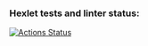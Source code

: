 ### Hexlet tests and linter status:
[![Actions Status](https://github.com/21Ner04/frontend-project-46/workflows/hexlet-check/badge.svg)](https://github.com/21Ner04/frontend-project-46/actions)